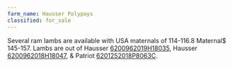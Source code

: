 ```yaml
---
farm_name: Hausser Polypays
classified: for_sale
---
```


Several ram lambs are available with USA maternals of 114-116.8 Maternal$ 145-157.  Lambs are out of Hausser [6200962019H18035](http://nsipsearch.nsip.org/#!/details/6200962019H18035), Hausser [6200962018H18047](http://nsipsearch.nsip.org/#!/details/6200962018H18047), & Patriot [6201252018P8063C](http://nsipsearch.nsip.org/#!/details/6201252018P8063C).
